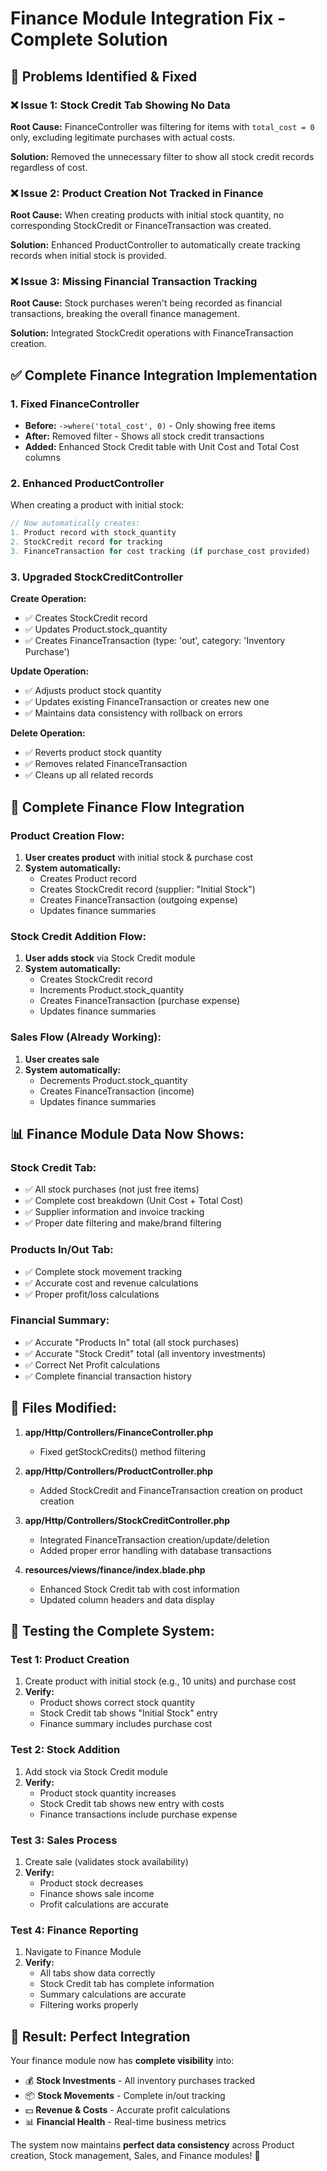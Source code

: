# Finance Module Integration Fix - Complete Solution

## 🎯 **Problems Identified & Fixed**

### ❌ **Issue 1: Stock Credit Tab Showing No Data**
**Root Cause:** FinanceController was filtering for items with `total_cost = 0` only, excluding legitimate purchases with actual costs.

**Solution:** Removed the unnecessary filter to show all stock credit records regardless of cost.

### ❌ **Issue 2: Product Creation Not Tracked in Finance**
**Root Cause:** When creating products with initial stock quantity, no corresponding StockCredit or FinanceTransaction was created.

**Solution:** Enhanced ProductController to automatically create tracking records when initial stock is provided.

### ❌ **Issue 3: Missing Financial Transaction Tracking**
**Root Cause:** Stock purchases weren't being recorded as financial transactions, breaking the overall finance management.

**Solution:** Integrated StockCredit operations with FinanceTransaction creation.

## ✅ **Complete Finance Integration Implementation**

### **1. Fixed FinanceController**
- **Before:** `->where('total_cost', 0)` - Only showing free items
- **After:** Removed filter - Shows all stock credit transactions
- **Added:** Enhanced Stock Credit table with Unit Cost and Total Cost columns

### **2. Enhanced ProductController**
When creating a product with initial stock:
```php
// Now automatically creates:
1. Product record with stock_quantity
2. StockCredit record for tracking
3. FinanceTransaction for cost tracking (if purchase_cost provided)
```

### **3. Upgraded StockCreditController**
**Create Operation:**
- ✅ Creates StockCredit record
- ✅ Updates Product.stock_quantity  
- ✅ Creates FinanceTransaction (type: 'out', category: 'Inventory Purchase')

**Update Operation:**
- ✅ Adjusts product stock quantity
- ✅ Updates existing FinanceTransaction or creates new one
- ✅ Maintains data consistency with rollback on errors

**Delete Operation:**
- ✅ Reverts product stock quantity
- ✅ Removes related FinanceTransaction
- ✅ Cleans up all related records

## 🔄 **Complete Finance Flow Integration**

### **Product Creation Flow:**
1. **User creates product** with initial stock & purchase cost
2. **System automatically:**
   - Creates Product record
   - Creates StockCredit record (supplier: "Initial Stock")
   - Creates FinanceTransaction (outgoing expense)
   - Updates finance summaries

### **Stock Credit Addition Flow:**
1. **User adds stock** via Stock Credit module
2. **System automatically:**
   - Creates StockCredit record
   - Increments Product.stock_quantity
   - Creates FinanceTransaction (purchase expense)
   - Updates finance summaries

### **Sales Flow (Already Working):**
1. **User creates sale**
2. **System automatically:**
   - Decrements Product.stock_quantity  
   - Creates FinanceTransaction (income)
   - Updates finance summaries

## 📊 **Finance Module Data Now Shows:**

### **Stock Credit Tab:**
- ✅ All stock purchases (not just free items)
- ✅ Complete cost breakdown (Unit Cost + Total Cost)
- ✅ Supplier information and invoice tracking
- ✅ Proper date filtering and make/brand filtering

### **Products In/Out Tab:**
- ✅ Complete stock movement tracking
- ✅ Accurate cost and revenue calculations
- ✅ Proper profit/loss calculations

### **Financial Summary:**
- ✅ Accurate "Products In" total (all stock purchases)
- ✅ Accurate "Stock Credit" total (all inventory investments)
- ✅ Correct Net Profit calculations
- ✅ Complete financial transaction history

## 🔧 **Files Modified:**

1. **app/Http/Controllers/FinanceController.php**
   - Fixed getStockCredits() method filtering
   
2. **app/Http/Controllers/ProductController.php**
   - Added StockCredit and FinanceTransaction creation on product creation
   
3. **app/Http/Controllers/StockCreditController.php**
   - Integrated FinanceTransaction creation/update/deletion
   - Added proper error handling with database transactions
   
4. **resources/views/finance/index.blade.php**
   - Enhanced Stock Credit tab with cost information
   - Updated column headers and data display

## 🧪 **Testing the Complete System:**

### **Test 1: Product Creation**
1. Create product with initial stock (e.g., 10 units) and purchase cost
2. **Verify:**
   - Product shows correct stock quantity
   - Stock Credit tab shows "Initial Stock" entry
   - Finance summary includes purchase cost

### **Test 2: Stock Addition**
1. Add stock via Stock Credit module
2. **Verify:**
   - Product stock quantity increases
   - Stock Credit tab shows new entry with costs
   - Finance transactions include purchase expense

### **Test 3: Sales Process**
1. Create sale (validates stock availability)
2. **Verify:**
   - Product stock decreases
   - Finance shows sale income
   - Profit calculations are accurate

### **Test 4: Finance Reporting**
1. Navigate to Finance Module
2. **Verify:**
   - All tabs show data correctly
   - Stock Credit tab has complete information
   - Summary calculations are accurate
   - Filtering works properly

## 🎯 **Result: Perfect Integration**

Your finance module now has **complete visibility** into:
- 💰 **Stock Investments** - All inventory purchases tracked
- 📦 **Stock Movements** - Complete in/out tracking  
- 💵 **Revenue & Costs** - Accurate profit calculations
- 📊 **Financial Health** - Real-time business metrics

The system now maintains **perfect data consistency** across Product creation, Stock management, Sales, and Finance modules! 🎉